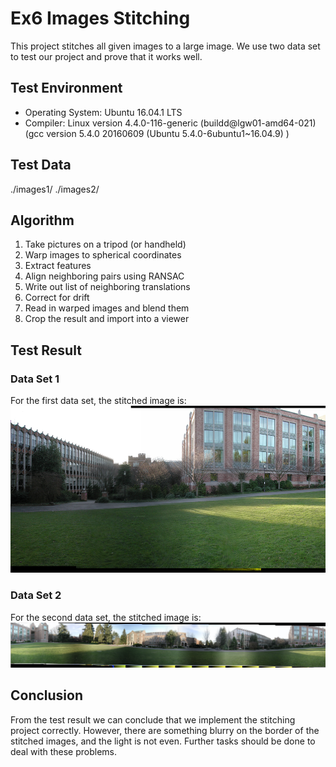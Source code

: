 # Ex6 Images Stitching

This project stitches all given images to a large image. We use two data set to test our project and prove that it works well.

## Test Environment

+ Operating System: Ubuntu 16.04.1 LTS
+ Compiler: Linux version 4.4.0-116-generic (buildd@lgw01-amd64-021) (gcc version 5.4.0 20160609 (Ubuntu 5.4.0-6ubuntu1~16.04.9) )

## Test Data

./images1/
./images2/

## Algorithm

1. Take pictures on a tripod (or handheld)
2. Warp images to spherical coordinates
3. Extract features
4. Align neighboring pairs using RANSAC
5. Write out list of neighboring translations
6. Correct for drift
7. Read in warped images and blend them
8. Crop the result and import into a viewer

## Test Result

### Data Set 1

For the first data set, the stitched image is:
![stitched image 1](./result/test1.jpg)

### Data Set 2

For the second data set, the stitched image is:
![stitched image 1](./result/test2.png)

## Conclusion

From the test result we can conclude that we implement the stitching project correctly. However, there are something blurry on the border of the stitched images, and the light is not even. Further tasks should be done to deal with these problems.
